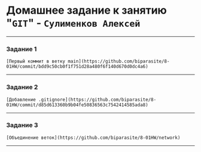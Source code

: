 # Домашнее задание к занятию "`GIT`" - `Сулименков Алексей`

---

### Задание 1

`[Первый коммит в ветку main](https://github.com/biparasite/8-01HW/commit/bdd9c50cb0f1f751d28a480f6f140d670d0dc4a6)`

---

### Задание 2

`[Добавление .gitignore](https://github.com/biparasite/8-01HW/commit/d85d613360b9b04fe50836563c7542414585ada8)`

---

### Задание 3

`[Объединение веток](https://github.com/biparasite/8-01HW/network)`

---